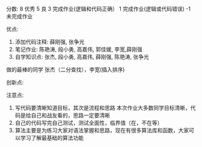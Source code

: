 分数:
8 优秀
5 良
3 完成作业(逻辑和代码正确）
1 完成作业(逻辑或代码错误)
-1 未完成作业

优点:

1. 添加代码注释: 薛刚强, 张争光
2. 笔记作业: 陈艳涛, 段小勇, 高嘉伟, 郭佳媛, 李宽,薛刚强
3. 自学知识点: 张杰, 段小勇, 高嘉伟, 薛刚强, 陈艳涛, 张争光


做的最棒的同学
张杰（二分查找），李宽(插入排序)


创新点:


注意点:

1. 写代码要清晰知道目标，其次是流程和思路
    本次作业大多数同学目标清晰，代码是给自己和战友看的，思路一定要清晰
2. 自己的代码写完自己测试，测试全面性，临界值（在，不在等）
3. 算法主要是为练习大家对语法掌握和思路，现在有很多算法库和函数，大家可以学习了解最基础的算法功能